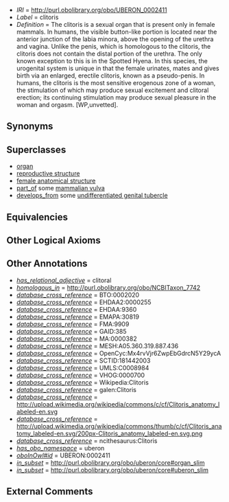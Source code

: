  * *IRI* = http://purl.obolibrary.org/obo/UBERON_0002411
 * *Label* = clitoris
 * *Definition* = The clitoris is a sexual organ that is present only in female mammals. In humans, the visible button-like portion is located near the anterior junction of the labia minora, above the opening of the urethra and vagina. Unlike the penis, which is homologous to the clitoris, the clitoris does not contain the distal portion of the urethra. The only known exception to this is in the Spotted Hyena. In this species, the urogenital system is unique in that the female urinates, mates and gives birth via an enlarged, erectile clitoris, known as a pseudo-penis. In humans, the clitoris is the most sensitive erogenous zone of a woman, the stimulation of which may produce sexual excitement and clitoral erection; its continuing stimulation may produce sexual pleasure in the woman and orgasm. [WP,unvetted].

## Synonyms


## Superclasses

 * [organ](../../UBERON/62/UBERON_0000062.md)
 * [reproductive structure](../../UBERON/56/UBERON_0005156.md)
 * [female anatomical structure](../../UBERON/04/UBERON_0014404.md)
 * [part_of](../../BFO/50/BFO_0000050.md) some [mammalian vulva](../../UBERON/97/UBERON_0000997.md)
 * [develops_from](../../RO/02/RO_0002202.md) some [undifferentiated genital tubercle](../../UBERON/76/UBERON_0005876.md)

## Equivalencies


## Other Logical Axioms


## Other Annotations

 * *[has_relational_adjective](../../UBPROP/07/UBPROP_0000007.md)* = clitoral
 * *[homologous_in](../../core#homologous/in/core#homologous_in.md)* = http://purl.obolibrary.org/obo/NCBITaxon_7742
 * *[database_cross_reference](../../ef/oboInOwl#hasDbXref.md)* = BTO:0002020
 * *[database_cross_reference](../../ef/oboInOwl#hasDbXref.md)* = EHDAA2:0000255
 * *[database_cross_reference](../../ef/oboInOwl#hasDbXref.md)* = EHDAA:9360
 * *[database_cross_reference](../../ef/oboInOwl#hasDbXref.md)* = EMAPA:30819
 * *[database_cross_reference](../../ef/oboInOwl#hasDbXref.md)* = FMA:9909
 * *[database_cross_reference](../../ef/oboInOwl#hasDbXref.md)* = GAID:385
 * *[database_cross_reference](../../ef/oboInOwl#hasDbXref.md)* = MA:0000382
 * *[database_cross_reference](../../ef/oboInOwl#hasDbXref.md)* = MESH:A05.360.319.887.436
 * *[database_cross_reference](../../ef/oboInOwl#hasDbXref.md)* = OpenCyc:Mx4rvVjr6ZwpEbGdrcN5Y29ycA
 * *[database_cross_reference](../../ef/oboInOwl#hasDbXref.md)* = SCTID:181442003
 * *[database_cross_reference](../../ef/oboInOwl#hasDbXref.md)* = UMLS:C0008984
 * *[database_cross_reference](../../ef/oboInOwl#hasDbXref.md)* = VHOG:0000700
 * *[database_cross_reference](../../ef/oboInOwl#hasDbXref.md)* = Wikipedia:Clitoris
 * *[database_cross_reference](../../ef/oboInOwl#hasDbXref.md)* = galen:Clitoris
 * *[database_cross_reference](../../ef/oboInOwl#hasDbXref.md)* = http://upload.wikimedia.org/wikipedia/commons/c/cf/Clitoris_anatomy_labeled-en.svg
 * *[database_cross_reference](../../ef/oboInOwl#hasDbXref.md)* = http://upload.wikimedia.org/wikipedia/commons/thumb/c/cf/Clitoris_anatomy_labeled-en.svg/200px-Clitoris_anatomy_labeled-en.svg.png
 * *[database_cross_reference](../../ef/oboInOwl#hasDbXref.md)* = ncithesaurus:Clitoris
 * *[has_obo_namespace](../../ce/oboInOwl#hasOBONamespace.md)* = uberon
 * *[oboInOwl#id](../../id/oboInOwl#id.md)* = UBERON:0002411
 * *[in_subset](../../et/oboInOwl#inSubset.md)* = http://purl.obolibrary.org/obo/uberon/core#organ_slim
 * *[in_subset](../../et/oboInOwl#inSubset.md)* = http://purl.obolibrary.org/obo/uberon/core#uberon_slim

## External Comments

